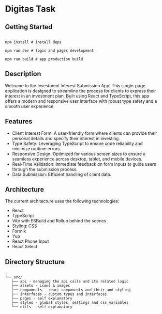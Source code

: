 # Digitas Task

## Getting Started

```

npm install # install deps

npm run dev # logic and pages development

npm run build # app production build

```

## Description

Welcome to the Investment Interest Submission App! This single-page application is designed to streamline the process for clients to express their interest in an investment plan. Built using React and TypeScript, this app offers a modern and responsive user interface with robust type safety and a smooth user experience.

## Features

- Client Interest Form: A user-friendly form where clients can provide their personal details and specify their interest in investing.
- Type Safety: Leveraging TypeScript to ensure code reliability and minimize runtime errors.
- Responsive Design: Optimized for various screen sizes to ensure a seamless experience across desktop, tablet, and mobile devices.
- Real-Time Validation: Immediate feedback on form inputs to guide users through the submission process.
- Data Submission: Efficient handling of client data.

## Architecture

The current architecture uses the following technologies:

- React
- TypeScript
- Vite with ESBuild and Rollup behind the scenes
- Styling: CSS
- Formik
- Yup
- React Phone Input
- React Select

## Directory Structure

```
.
└── src/
   ├── api - managing the api calls and its related logic
   ├── assets - icons & images
   ├── components - react components and their and styling
   ├── interfaces - custom types and interfaces
   ├── pages - self explanatory
   ├── styles - global styles, settings and css variables
   └── utils - self explanatory
```
